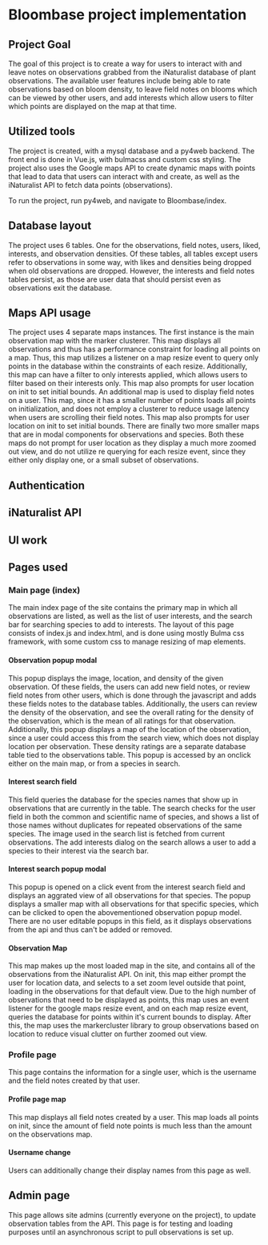 # Bloombase project implementation
## Project Goal
The goal of this project is to create a way for users to interact with and leave notes on observations grabbed from the iNaturalist database of plant observations. The available user features include being able to rate observations based on bloom density, to leave field notes on blooms which can be viewed by other users, and add interests which allow users to filter which points are displayed on the map at that time.
## Utilized tools
The project is created, with a mysql database and a py4web backend. The front end is done in Vue.js, with bulmacss and custom css styling. The project also uses the Google maps API to create dynamic maps with points that lead to data that users can interact with and create, as well as the iNaturalist API to fetch data points (observations).


To run the project, run py4web, and navigate to Bloombase/index.


## Database layout
The project uses 6 tables. One for the observations, field notes, users, liked, interests, and observation densities. Of these tables, all tables except users refer to observations in some way, with likes and densities being dropped when old observations are dropped. However, the interests and field notes tables persist, as those are user data that should persist even as observations exit the database.


## Maps API usage
The project uses 4 separate maps instances.
The first instance is the main observation map with the marker clusterer. This map displays all observations and thus has a performance constraint for loading all points on a map. Thus, this map utilizes a listener on a map resize event to query only points in the database within the constraints of each resize. Additionally, this map can have a filter to only interests applied, which allows users to filter based on their interests only. This map also prompts for user location on init to set initial bounds.
An additional map is used to display field notes on a user. This map, since it has a smaller number of points loads all points on initialization, and does not employ a clusterer to reduce usage latency when users are scrolling their field notes. This map also prompts for user location on init to set initial bounds.
There are finally two more smaller maps that are in modal components for observations and species. Both these maps do not prompt for user location as they display a much more zoomed out view, and do not utilize re querying for each resize event, since they either only display one, or a small subset of observations.


## Authentication


## iNaturalist API


## UI work


## Pages used
### Main page (index)


The main index page of the site contains the primary map in which all observations are listed, as well as the list of user interests, and the search bar for searching species to add to interests.
The layout of this page consists of index.js and index.html, and is done using mostly Bulma css framework, with some custom css to manage resizing of map elements.


#### Observation popup modal
This popup displays the image, location, and density of the given observation. Of these fields, the users can add new field notes, or review field notes from other users, which is done through the javascript and adds these fields notes to the database tables. Additionally, the users can review the density of the observation, and see the overall rating for the density of the observation, which is the mean of all ratings for that observation. Additionally, this popup displays a map of the location of the observation, since a user could access this from the search view, which does not display location per observation. These density ratings are a separate database table tied to the observations table. This popup is accessed by an onclick either on the main map, or from a species in search.


#### Interest search field
This field queries the database for the species names that show up in observations that are currently in the table. The search checks for the user field in both the common and scientific name of species, and shows a list of those names without duplicates for repeated observations of the same species. The image used in the search list is fetched from current observations. The add interests dialog on the search allows a user to add a species to their interest via the search bar.




#### Interest search popup modal
This popup is opened on a click event from the interest search field and displays an aggrated view of all observations for that species. The popup displays a smaller map with all observations for that specific species, which can be clicked to open the abovementioned observation popup model. There are no user editable popups in this field, as it displays observations from the api and thus can't be added or removed.



#### Observation Map
This map makes up the most loaded map in the site, and contains all of the observations from the iNaturalist API. On init, this map either prompt the user for location data, and selects to a set zoom level outside that point, loading in the observations for that default view.  Due to the high number of observations that need to be displayed as points, this map uses an event listener for the google maps resize event, and on each map resize event, queries the database for points within it's current bounds to display. After this, the map uses the markercluster library to group observations based on location to reduce visual clutter on further zoomed out view.


### Profile page
This page contains the information for a single user, which is the username and the field notes created by that user.


#### Profile page map
This map displays all field notes created by a user. This map loads all points on init, since the amount of field note points is much less than the amount on the observations map.


#### Username change
Users can additionally change their display names from this page as well.


## Admin page
This page allows site admins (currently everyone on the project), to update observation tables from the API. This page is for testing and loading purposes until an asynchronous script to pull observations is set up.

